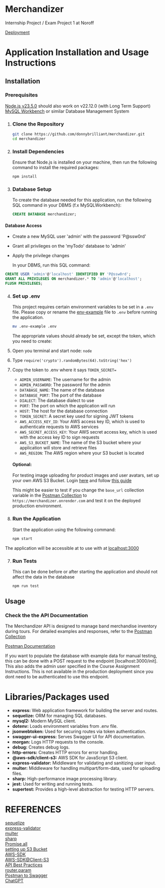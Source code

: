 # Merchandizer

Internship Project / Exam Project 1 at Noroff

[Deployment](https://merchandizer.onrender.com)

# Application Installation and Usage Instructions

## Installation

### Prerequisites

[Node.js v23.5.0](https://nodejs.org/en/download/package-manager) should also work on v22.12.0 (with Long Term Support)  
[MySQL Workbench](https://dev.mysql.com/downloads/workbench/) or similar Database Management System

1. ### Clone the Repository

   ```bash
   git clone https://github.com/donnybrilliant/merchandizer.git
   cd merchandizer
   ```

2. ### Install Dependencies

   Ensure that Node.js is installed on your machine, then run the following command to install the required packages:

   ```bash
   npm install
   ```

3. ### Database Setup

   To create the database needed for this application, run the following SQL command in your DBMS (f.x MySQLWorkbench):

   ```sql
   CREATE DATABASE merchandizer;
   ```

#### Database Access

- Create a new MySQL user 'admin' with the password 'P@ssw0rd'
- Grant all privileges on the 'myTodo' database to 'admin'
- Apply the privilege changes

  In your DBMS, run this SQL command:

```sql
CREATE USER 'admin'@'localhost' IDENTIFIED BY 'P@ssw0rd';
GRANT ALL PRIVILEGES ON merchandizer.* TO 'admin'@'localhost';
FLUSH PRIVILEGES;
```

4. ### Set up .env

   This project requires certain environment variables to be set in a `.env` file.
   Please copy or rename the [env-example](https://github.com/donnybrilliant/merchandizer/blob/main/env_example) file to `.env` before running the application.

   ```bash
   mv .env-example .env
   ```

   The appropriate values should already be set, except the token, which you need to create:

1. Open you terminal and start node: `node`
1. Type `require('crypto').randomBytes(64).toString('hex')`
1. Copy the token to .env where it says `TOKEN_SECRET=`

   - `ADMIN_USERNAME`: The username for the admin
   - `ADMIN_PASSWORD`: The password for the admin
   - `DATABASE_NAME`: The name of the database
   - `DATABASE_PORT`: The port of the database
   - `DIALECT`: The database dialect to use
   - `PORT`: The port on which the application will run
   - `HOST`: The host for the database connection
   - `TOKEN_SECRET`: A secret key used for signing JWT tokens
   - `AWS_ACCESS_KEY_ID`: Your AWS access key ID, which is used to authenticate requests to AWS services
   - `AWS_SECRET_ACCESS_KEY`: Your AWS secret access key, which is used with the access key ID to sign requests
   - `AWS_S3_BUCKET_NAME`: The name of the S3 bucket where your application will store and retrieve files
   - `AWS_REGION`: The AWS region where your S3 bucket is located

   #### Optional:

   For testing image uploading for product images and user avatars, set up your own AWS S3 Bucket.
   Login [here](https://console.aws.amazon.com/console/home?nc2=h_ct&src=header-signin) and follow [this guide](https://medium.com/@shivam97.dawar/easy-and-simple-4-steps-to-upload-images-to-aws-s3-bucket-through-node-js-server-using-express-5f1095fcc485)

   This might be easier to test if you change the `base_url` collection variable in the [Postman Collection](https://www.postman.com/wolfzkin/workspace/merchandizer/collection/14878277-b26761a4-e2dd-4640-82b1-1ddc303bc8a2?action=share&creator=14878277) to `https://merchandizer.onrender.com` and test it on the deployed production environment.

1. ### Run the Application

   Start the application using the following command:

   ```bash
   npm start
   ```

The application will be accessible at to use with at [localhost:3000](http://localhost:3000)

7. ### Run Tests

   This can be done before or after starting the application and should not affect the data in the database

   ```bash
   npm run test
   ```

## Usage

### Check the the API Documentation

The Merchandizer API is designed to manage band merchandise inventory during tours.
For detailed examples and responses, refer to the [Postman Collection](https://www.postman.com/wolfzkin/workspace/merchandizer/collection/14878277-b26761a4-e2dd-4640-82b1-1ddc303bc8a2?action=share&creator=14878277)

[Postman Documentation](https://www.postman.com/wolfzkin/merchandizer/documentation/dkmx3ul/merchandizer)

If you want to populate the database with example data for manual testing, this can be done with a POST request to the endpoint [localhost:3000/init]. This also adds the admin user specified in the Course Assignment Instructions.
This is not available in the production deployment since you dont need to be authenticated to use this endpoint.

# Libraries/Packages used

- **express:** Web application framework for building the server and routes.
- **sequelize:** ORM for managing SQL databases.
- **mysql2:** Modern MySQL client.
- **dotenv:** Loads environment variables from .env file.
- **jsonwebtoken:** Used for securing routes via token authentication.
- **swagger-ui-express:** Serves Swagger UI for API documentation.
- **morgan:** Logs HTTP requests to the console.
- **debug:** Creates debug logs.
- **http-errors:** Creates HTTP errors for error handling.
- **@aws-sdk/client-s3:** AWS SDK for JavaScript S3 client.
- **express-validator:** Middleware for validating and sanitizing user input.
- **multer:** Middleware for handling multipart/form-data, used for uploading files.
- **sharp:** High-performance image processing library.
- **jest:** Used for writing and running tests.
- **supertest:** Provides a high-level abstraction for testing HTTP servers.

# REFERENCES

[sequelize](https://sequelize.org/docs/v6/)  
[express-validator](https://express-validator.github.io/docs)  
[multer](https://github.com/expressjs/multer)  
[sharp](https://sharp.pixelplumbing.com/)  
[Promise.all](https://developer.mozilla.org/en-US/docs/Web/JavaScript/Reference/Global_Objects/Promise/all)  
[setting up S3 Bucket](https://medium.com/@shivam97.dawar/easy-and-simple-4-steps-to-upload-images-to-aws-s3-bucket-through-node-js-server-using-express-5f1095fcc485)  
[AWS-SDK](https://docs.aws.amazon.com/AmazonS3/latest/userguide/Welcome.html)  
[AWS-SDK@Client-S3](https://www.npmjs.com/package/@aws-sdk/client-s3)  
[API Best Practices](https://apibestpractices.info/url-design/nested-resources)  
[router.param](https://javascript.plainenglish.io/using-param-middleware-in-express-simplifying-route-validation-36e939635567)  
[Postman to Swagger](https://www.postman.com/postman/postman-public-workspace/documentation/ijkf7ei/postman-to-swagger-oas-2)  
[ChatGPT](https://chat.openai.com)
